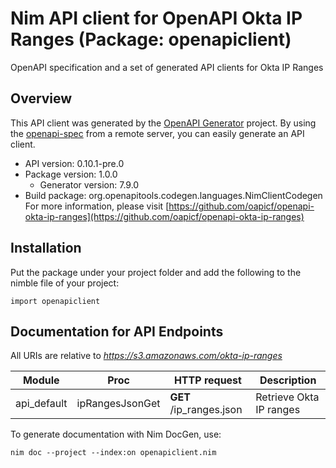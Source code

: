# Nim API client for OpenAPI Okta IP Ranges (Package: openapiclient)

OpenAPI specification and a set of generated API clients for Okta IP Ranges

## Overview

This API client was generated by the [OpenAPI Generator](https://openapi-generator.tech) project.  By using the [openapi-spec](https://openapis.org) from a remote server, you can easily generate an API client.

- API version: 0.10.1-pre.0
- Package version: 1.0.0
    - Generator version: 7.9.0
- Build package: org.openapitools.codegen.languages.NimClientCodegen
    For more information, please visit [https://github.com/oapicf/openapi-okta-ip-ranges](https://github.com/oapicf/openapi-okta-ip-ranges)

## Installation

Put the package under your project folder and add the following to the nimble file of your project:

```
import openapiclient
```

## Documentation for API Endpoints

All URIs are relative to *https://s3.amazonaws.com/okta-ip-ranges*

Module | Proc | HTTP request | Description
------------ | ------------- | ------------- | -------------
api_default | ipRangesJsonGet | **GET** /ip_ranges.json | Retrieve Okta IP ranges


To generate documentation with Nim DocGen, use:

```
nim doc --project --index:on openapiclient.nim
```
